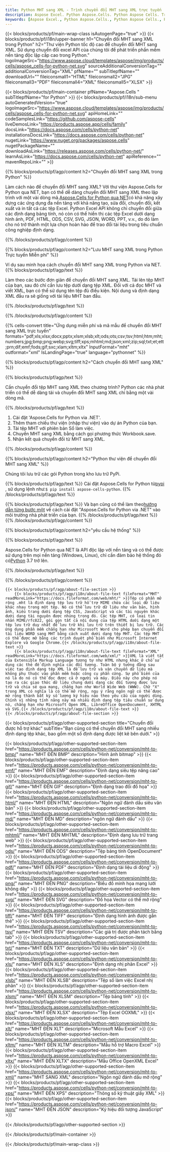 ```yaml
---
title: Python MHT sang XML - Trình chuyển đổi MHT sang XML trực tuyến
description: Aspose Excel. Python Aspose.Cells. Python Aspose Cells. Trực tuyến miễn phí Python Chuyển đổi MHT sang định dạng lưu XML. Python MHT sang định dạng XML. Lưu MHT thành XML Python.
keywords: [Aspose Excel., Python Aspose.Cells., Python Aspose Cells., Python MHT to XML saveformat., Free Online MHT to XML Python., Python Convert MHT to XML]
---
```

{{< blocks/products/pf/main-wrap-class isAutogenPage="true" >}}
{{< blocks/products/pf/i18n/upper-banner h1="Chuyển đổi MHT sang XML trong Python" h2="Thư viện Python tốc độ cao để chuyển đổi MHT sang XML. Sử dụng chuyển đổi excel API của chúng tôi để phát triển phần mềm nền tảng độc lập cấp cao trong Python." logoImageSrc="https://www.aspose.cloud/templates/aspose/img/products/cells/aspose_cells-for-python-net.svg" sourceAdditionalConversionTag="" additionalConversionTag="XML" pfName="" subTitlepfName="" downloadUrl="" fileiconsmall1="HTML" fileiconsmall2="JPG" fileiconsmall3="PDF" fileiconsmall4="XML" fileiconsmall5="XLSX" >}}

{{< blocks/products/pf/main-container pfName="Aspose.Cells " subTitlepfName="for Python" >}}
{{< blocks/products/pf/i18n/sub-menu autoGeneratedVersion="true" logoImageSrc="https://www.aspose.cloud/templates/aspose/img/products/cells/aspose_cells-for-python-net.svg" apiHomeLink="" codeSamplesLink="https://github.com/aspose-cells" liveDemosLink="https://products.aspose.app/cells/family" docsLink="https://docs.aspose.com/cells/python-net" installationsDocsLink="https://docs.aspose.com/cells/python-net" nugetLink="https://www.nuget.org/packages/aspose.cells" nugetPackageName="" downloadAsLink="https://releases.aspose.com/cells/python-net/" learnAsLink="https://docs.aspose.com/cells/python-net" apiReference="" mavenRepoLink="" >}}


{{% blocks/products/pf/agp/content h2="Chuyển đổi MHT sang XML trong Python" %}}

 Làm cách nào để chuyển đổi MHT sang XML? Với thư viện Aspose.Cells for Python qua NET, bạn có thể dễ dàng chuyển đổi MHT sang XML theo lập trình với một vài dòng mã.[Aspose.Cells for Python qua NET](https://pypi.org/project/aspose-cells-python/)có khả năng xây dựng các ứng dụng đa nền tảng với khả năng tạo, sửa đổi, chuyển đổi, kết xuất và in tất cả các tệp Excel. Python Excel API không chỉ chuyển đổi giữa các định dạng bảng tính, nó còn có thể hiển thị các tệp Excel dưới dạng hình ảnh, PDF, HTML, ODS, CSV, SVG, JSON, WORD, PPT, v.v., do đó làm cho nó trở thành một lựa chọn hoàn hảo để trao đổi tài liệu trong tiêu chuẩn công nghiệp định dạng.

{{% /blocks/products/pf/agp/content %}}


{{% blocks/products/pf/agp/content h2="Lưu MHT sang XML trong Python Trực tuyến Miễn phí" %}}

Ví dụ sau minh họa cách chuyển đổi MHT sang XML trong Python via NET.
{{% blocks/products/pf/agp/text %}}

Làm theo các bước đơn giản để chuyển đổi MHT sang XML. Tải lên tệp MHT của bạn, sau đó chỉ cần lưu tệp dưới dạng tệp XML. Đối với cả đọc MHT và viết XML, bạn có thể sử dụng tên tệp đủ điều kiện. Nội dung và định dạng XML đầu ra sẽ giống với tài liệu MHT ban đầu.

{{% /blocks/products/pf/agp/text %}}

{{% /blocks/products/pf/agp/content %}}

{{% cells-convert title="Ứng dụng miễn phí và mã mẫu để chuyển đổi MHT sang XML trực tuyến" formats="pdf;xls;xlsx;docx;pptx;xlsm;xlsb;xlt;ods;ots;csv;tsv;html;htm;mht;numbers;jpg;bmp;png;webp;svg;tiff;xps;mhtml;md;json;xml;zip;sql;txt;et;ett;prn;dif;emf;fods;gif;sxc;xlam;xltm;xltx" InputFormat="mht" outformat="xml" IsLandingPage="true" language="pythonnet" %}}

{{% blocks/products/pf/agp/content h2="Cách chuyển đổi MHT sang XML" %}}

{{% blocks/products/pf/agp/text %}}

Cần chuyển đổi tệp MHT sang XML theo chương trình? Python các nhà phát triển có thể dễ dàng tải và chuyển đổi MHT sang XML chỉ bằng một vài dòng mã.

{{% /blocks/products/pf/agp/text %}}

1.  Cài đặt 'Aspose.Cells for Python via .NET'.
1.  Thêm tham chiếu thư viện (nhập thư viện) vào dự án Python của bạn.
1.  Tải tệp MHT với phiên bản Sổ làm việc.
1.  Chuyển MHT sang XML bằng cách gọi phương thức Workbook.save.
1.  Nhận kết quả chuyển đổi từ MHT sang XML.

{{% /blocks/products/pf/agp/content %}}


{{% blocks/products/pf/agp/content h2="Python thư viện để chuyển đổi MHT sang XML" %}}

Chúng tôi lưu trữ các gói Python trong kho lưu trữ PyPi.

{{% blocks/products/pf/agp/text %}}
Cài đặt Aspose.Cells for Python từ<a href="https://pypi.org/project/aspose-cells-python/">pypi</a> , sử dụng lệnh như:<code>$ pip install aspose-cells-python</code>.
{{% /blocks/products/pf/agp/text %}}

{{% blocks/products/pf/agp/text %}}
 Và bạn cũng có thể làm theo[hướng dẫn từng bước một](https://docs.aspose.com/cells/python-net/getting-started/) về cách cài đặt "Aspose.Cells for Python via .NET" vào môi trường nhà phát triển của bạn.
{{% /blocks/products/pf/agp/text %}}
{{% /blocks/products/pf/agp/content %}}

{{% blocks/products/pf/agp/content h2="yêu cầu hệ thống" %}}

{{% blocks/products/pf/agp/text %}}

 Aspose.Cells for Python qua NET là API độc lập với nền tảng và có thể được sử dụng trên mọi nền tảng (Windows, Linux), chỉ cần đảm bảo hệ thống đó có[Python](https://www.python.org/downloads/) 3.7 trở lên.
 
{{% /blocks/products/pf/agp/text %}}

{{% /blocks/products/pf/agp/content %}}

<!-- aboutfile Starts -->
    {{< blocks/products/pf/agp/about-file-section >}}
        {{< blocks/products/pf/agp/i18n/about-file-text fileFormat="MHT" readMoreLink="https://docs.fileformat.com/web/mht/" >}}Tệp có phần mở rộng .mht là định dạng tệp lưu trữ hỗ trợ MIME chứa các loại dữ liệu khác nhau trong một tệp. Nó có thể lưu trữ dữ liệu như văn bản, hình ảnh, kiểu trang dưới dạng tệp CSS, JavaScript và các tài nguyên khác dưới dạng tài nguyên được nhúng trong đó. Các tệp MHT, có loại tin nhắn MIME/rfc822, gói gọn tất cả nội dung của tệp HTML dưới dạng một tệp lưu trữ duy nhất để lưu trữ khi lưu trữ trên thiết bị lưu trữ. Các ứng dụng phần mềm chẳng hạn như Microsoft Word cho phép bạn chuyển đổi tài liệu WORD sang MHT bằng cách xuất dưới dạng tệp MHT. Các tệp MHT có thể được mở bằng các trình duyệt phổ biến như Microsoft Internet Explore và Google Chrome.{{< /blocks/products/pf/agp/i18n/about-file-text >}}
        {{< blocks/products/pf/agp/i18n/about-file-text fileFormat="XML" readMoreLink="https://docs.fileformat.com/web/xml/" >}}XML là viết tắt của Extensible Markup Language tương tự như HTML nhưng khác ở chỗ sử dụng các thẻ để định nghĩa các đối tượng. Toàn bộ ý tưởng đằng sau việc tạo định dạng tệp XML là để lưu trữ và vận chuyển dữ liệu mà không phụ thuộc vào phần mềm hoặc công cụ phần cứng. Sự phổ biến của nó là do nó có thể đọc được cả ở người và máy. Điều này cho phép nó tạo ra các giao thức dữ liệu chung dưới dạng các đối tượng được lưu trữ và chia sẻ qua mạng, chẳng hạn như World Wide Web (WWW). Chữ "X" trong XML có nghĩa là có thể mở rộng, ngụ ý rằng ngôn ngữ có thể được mở rộng thành bất kỳ số lượng ký hiệu nào theo yêu cầu của người dùng. Chính vì những tính năng này mà nhiều định dạng tệp tiêu chuẩn sử dụng nó, chẳng hạn như Microsoft Open XML, LibreOffice OpenDocument, XHTML và SVG.{{< /blocks/products/pf/agp/i18n/about-file-text >}}
    {{< /blocks/products/pf/agp/about-file-section >}}
<!-- aboutfile Ends -->

{{< blocks/products/pf/agp/other-supported-section title="Chuyển đổi được hỗ trợ khác" subTitle="Bạn cũng có thể chuyển đổi MHT sang nhiều định dạng tệp khác, bao gồm một số định dạng được liệt kê bên dưới." >}}

{{< blocks/products/pf/agp/other-supported-section-item href="https://products.aspose.com/cells/python-net/conversion/mht-to-bmp/" name="MHT ĐẾN BMP" description="Hình ảnh bitmap" >}}
{{< blocks/products/pf/agp/other-supported-section-item href="https://products.aspose.com/cells/python-net/conversion/mht-to-emf/" name="MHT ĐẾN EMF" description="Định dạng siêu tệp nâng cao" >}}
{{< blocks/products/pf/agp/other-supported-section-item href="https://products.aspose.com/cells/python-net/conversion/mht-to-gif/" name="MHT ĐẾN GIF" description="Định dạng trao đổi đồ họa" >}}
{{< blocks/products/pf/agp/other-supported-section-item href="https://products.aspose.com/cells/python-net/conversion/mht-to-html/" name="MHT ĐẾN HTML" description="Ngôn ngữ đánh dấu siêu văn bản" >}}
{{< blocks/products/pf/agp/other-supported-section-item href="https://products.aspose.com/cells/python-net/conversion/mht-to-md/" name="MHT ĐẾN MD" description="ngôn ngữ đánh dấu" >}}
{{< blocks/products/pf/agp/other-supported-section-item href="https://products.aspose.com/cells/python-net/conversion/mht-to-mhtml/" name="MHT ĐẾN MHTML" description="Định dạng lưu trữ trang web" >}}
{{< blocks/products/pf/agp/other-supported-section-item href="https://products.aspose.com/cells/python-net/conversion/mht-to-ods/" name="MHT ĐẾN ODS" description="Tệp bảng tính OpenDocument" >}}
{{< blocks/products/pf/agp/other-supported-section-item href="https://products.aspose.com/cells/python-net/conversion/mht-to-pdf/" name="MHT ĐẾN PDF" description="Định dạng tài liệu di động" >}}
{{< blocks/products/pf/agp/other-supported-section-item href="https://products.aspose.com/cells/python-net/conversion/mht-to-png/" name="MHT ĐẾN PNG" description="Biểu đồ minh họa mạng lưới không dây" >}}
{{< blocks/products/pf/agp/other-supported-section-item href="https://products.aspose.com/cells/python-net/conversion/mht-to-svg/" name="MHT ĐẾN SVG" description="Đồ họa Vector có thể mở rộng" >}}
{{< blocks/products/pf/agp/other-supported-section-item href="https://products.aspose.com/cells/python-net/conversion/mht-to-tiff/" name="MHT ĐẾN TIFF" description="Định dạng hình ảnh được gắn thẻ" >}}
{{< blocks/products/pf/agp/other-supported-section-item href="https://products.aspose.com/cells/python-net/conversion/mht-to-tsv/" name="MHT ĐẾN TSV" description="Các giá trị được phân tách bằng tab" >}}
{{< blocks/products/pf/agp/other-supported-section-item href="https://products.aspose.com/cells/python-net/conversion/mht-to-txt/" name="MHT ĐẾN TXT" description="Dữ liệu văn bản" >}}
{{< blocks/products/pf/agp/other-supported-section-item href="https://products.aspose.com/cells/python-net/conversion/mht-to-xls/" name="MHT ĐẾN XLS" description="Định dạng nhị phân Excel" >}}
{{< blocks/products/pf/agp/other-supported-section-item href="https://products.aspose.com/cells/python-net/conversion/mht-to-xlsb/" name="MHT ĐẾN XLSB" description="Tệp sổ làm việc Excel nhị phân" >}}
{{< blocks/products/pf/agp/other-supported-section-item href="https://products.aspose.com/cells/python-net/conversion/mht-to-xlsm/" name="MHT ĐẾN XLSM" description="Tệp bảng tính" >}}
{{< blocks/products/pf/agp/other-supported-section-item href="https://products.aspose.com/cells/python-net/conversion/mht-to-xlsx/" name="MHT ĐẾN XLSX" description="Tệp Excel OOXML" >}}
{{< blocks/products/pf/agp/other-supported-section-item href="https://products.aspose.com/cells/python-net/conversion/mht-to-xlt/" name="MHT ĐẾN XLT" description="Microsoft Mẫu Excel" >}}
{{< blocks/products/pf/agp/other-supported-section-item href="https://products.aspose.com/cells/python-net/conversion/mht-to-xltm/" name="MHT ĐẾN XLTM" description="Mẫu hỗ trợ Macro Excel" >}}
{{< blocks/products/pf/agp/other-supported-section-item href="https://products.aspose.com/cells/python-net/conversion/mht-to-xltx/" name="MHT ĐẾN XLTX" description="Mẫu Office OpenXML Excel" >}}
{{< blocks/products/pf/agp/other-supported-section-item href="https://products.aspose.com/cells/python-net/conversion/mht-to-xml/" name="MHT SANG XML" description="Ngôn ngữ đánh dấu mở rộng" >}}
{{< blocks/products/pf/agp/other-supported-section-item href="https://products.aspose.com/cells/python-net/conversion/mht-to-xps/" name="MHT ĐẾN XPS" description="Thông số kỹ thuật giấy XML" >}}
{{< blocks/products/pf/agp/other-supported-section-item href="https://products.aspose.com/cells/python-net/conversion/mht-to-json/" name="MHT ĐẾN JSON" description="Ký hiệu đối tượng JavaScript" >}}

{{< /blocks/products/pf/agp/other-supported-section >}}

{{< /blocks/products/pf/main-container >}}
    
{{< /blocks/products/pf/main-wrap-class >}}
